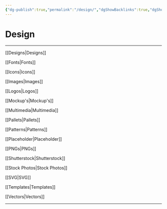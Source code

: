 ```yaml
---
{"dg-publish":true,"permalink":"/design/","dgShowBacklinks":true,"dgShowLocalGraph":true}
---
```



# Design

---

[[Designs|Designs]]

[[Fonts|Fonts]]

[[Icons|Icons]]

[[Images|Images]]

[[Logos|Logos]]

[[Mockup's|Mockup's]]

[[Multimedia|Multimedia]]

[[Pallets|Pallets]]

[[Patterns|Patterns]]

[[Placeholder|Placeholder]]

[[PNGs|PNGs]]

[[Shutterstock|Shutterstock]]

[[Stock Photos|Stock Photos]]

[[SVG|SVG]]

[[Templates|Templates]]

[[Vectors|Vectors]]

---